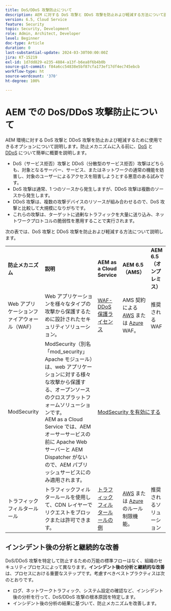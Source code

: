 ```yaml
---
title: DoS/DDoS 攻撃防止について
description: AEM に対する DoS 攻撃と DDoS 攻撃を防止および軽減する方法について説明します。
version: 6.5, Cloud Service
feature: Security
topic: Security, Development
role: Admin, Architect, Developer
level: Beginner
doc-type: Article
duration: 0
last-substantial-update: 2024-03-30T00:00:00Z
jira: KT-15219
exl-id: 1d7dd829-e235-4884-a13f-b6ea8f6b4b0b
source-git-commit: f84a6cc54838e5bf87cfa173ef17df4ec745ebcb
workflow-type: ht
source-wordcount: '370'
ht-degree: 100%

---
```


# AEM での DoS/DDoS 攻撃防止について

AEM 環境に対する DoS 攻撃と DDoS 攻撃を防止および軽減するために使用できるオプションについて説明します。防止メカニズムに入る前に、[DoS](https://developer.mozilla.org/ja-JP/docs/Glossary/DOS_attack) と [DDoS](https://developer.mozilla.org/ja-JP/docs/Glossary/Distributed_Denial_of_Service) について簡単に概要を説明します。

- DoS（サービス拒否）攻撃と DDoS（分散型のサービス拒否）攻撃はどちらも、対象となるサーバー、サービス、またはネットワークの通常の機能を妨害し、対象のユーザーによるアクセスを阻害しようとする悪意のある試みです。
- DoS 攻撃は通常、1 つのソースから発生しますが、DDoS 攻撃は複数のソースから発生します。
- DDoS 攻撃は、複数の攻撃デバイスのリソースが組み合わせるので、DoS 攻撃と比較して大規模になりがちです。
- これらの攻撃は、ターゲットに過剰なトラフィックを大量に送り込み、ネットワークプロトコルの脆弱性を悪用することで実行されます。

次の表では、DoS 攻撃と DDoS 攻撃を防止および軽減する方法について説明します。

<table>
    <tbody>
        <tr>
            <td><strong>防止メカニズム</strong></td>
            <td><strong>説明</strong></td>
            <td><strong>AEM as a Cloud Service</strong></td>
            <td><strong>AEM 6.5（AMS）</strong></td>
            <td><strong>AEM 6.5（オンプレミス）</strong></td>
        </tr>
        <tr>
            <td>Web アプリケーションファイアウォール（WAF）</td>
            <td>Web アプリケーションを様々なタイプの攻撃から保護するために設計されたセキュリティソリューション。</td>
            <td>
            <a href="https://experienceleague.adobe.com/ja/docs/experience-manager-learn/cloud-service/security/traffic-filter-and-waf-rules/examples-and-analysis#waf-rules" target="_blank">WAF-DDoS 保護ライセンス</a></td>
            <td>AMS 契約による <a href="https://docs.aws.amazon.com/waf/" target="_blank">AWS</a> または <a href="https://azure.microsoft.com/ja-jp/products/web-application-firewall" target="_blank">Azure</a> WAF。</td>
            <td>推奨される WAF</td>
        </tr>
        <tr>
            <td>ModSecurity</td>
            <td>ModSecurity（別名「mod_security」Apache モジュール）は、web アプリケーションに対する様々な攻撃から保護する、オープンソースのクロスプラットフォームソリューションです。<br/> AEM as a Cloud Service では、AEM オーサーサービスの前に Apache Web サーバーと AEM Dispatcher がないので、AEM パブリッシュサービスにのみ適用されます。</td>
            <td colspan="3"><a href="https://experienceleague.adobe.com/ja/docs/experience-manager-learn/foundation/security/modsecurity-crs-dos-attack-protection" target="_blank">ModSecurity を有効にする </a></td>
        </tr>
        <tr>
            <td>トラフィックフィルタールール</td>
            <td>トラフィックフィルタールールを使用して、CDN レイヤーでリクエストをブロックまたは許可できます。</td>
            <td><a href="https://experienceleague.adobe.com/ja/docs/experience-manager-learn/cloud-service/security/traffic-filter-and-waf-rules/examples-and-analysis" target="_blank">トラフィックフィルタールールの例</a></td>
            <td><a href="https://docs.aws.amazon.com/waf/latest/developerguide/waf-rule-statement-type-rate-based.html" target="_blank">AWS</a> または <a href="https://learn.microsoft.com/ja-jp/azure/web-application-firewall/ag/rate-limiting-overview" target="_blank">Azure</a> のルール制限機能。</td>
            <td>推奨されるソリューション</td>
        </tr>
    </tbody>
</table>

## インシデント後の分析と継続的な改善

DoS/DDoS 攻撃を特定して防止するための万能の標準フローはなく、組織のセキュリティプロセスによって異なります。**インシデント後の分析と継続的な改善**&#x200B;は、プロセスにおける重要なステップです。考慮すべきベストプラクティスは次のとおりです。

- ログ、ネットワークトラフィック、システム設定の確認など、インシデント後の分析を行って、DoS/DDoS 攻撃の根本原因を特定します。
- インシデント後の分析の結果に基づいて、防止メカニズムを改善します。

